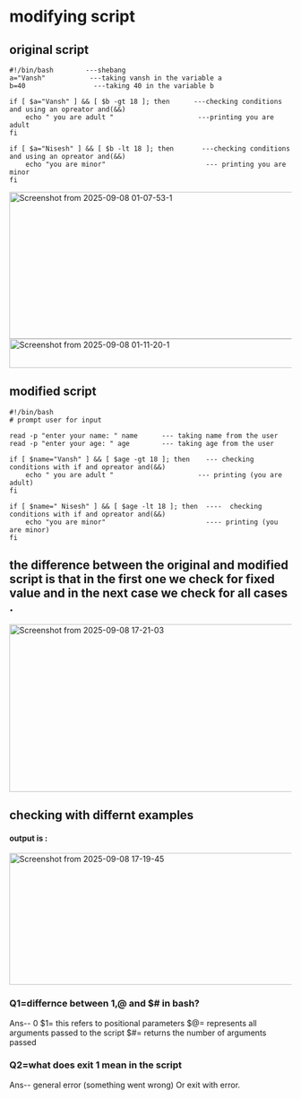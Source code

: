 # modifying script

## original script

```
#!/bin/bash        ---shebang
a="Vansh"           ---taking vansh in the variable a
b=40                 ---taking 40 in the variable b

if [ $a="Vansh" ] && [ $b -gt 18 ]; then      ---checking conditions and using an opreator and(&&)
    echo " you are adult "                     ---printing you are adult
fi

if [ $a="Nisesh" ] && [ $b -lt 18 ]; then       ---checking conditions and using an opreator and(&&)
    echo "you are minor"                         --- printing you are minor
fi

```
<img width="572" height="262" alt="Screenshot from 2025-09-08 01-07-53-1" src="https://github.com/user-attachments/assets/d1cedec0-ce33-4a60-8443-f6bf7e4fa9ff" />

<img width="635" height="52" alt="Screenshot from 2025-09-08 01-11-20-1" src="https://github.com/user-attachments/assets/f212ac82-435b-42ee-8736-4b264ebb622a" />


##  modified script

```
#!/bin/bash 
# prompt user for input

read -p "enter your name: " name      --- taking name from the user
read -p "enter your age: " age        --- taking age from the user

if [ $name="Vansh" ] && [ $age -gt 18 ]; then    --- checking conditions with if and opreator and(&&)     
    echo " you are adult "                     --- printing (you are adult)
fi

if [ $name=" Nisesh" ] && [ $age -lt 18 ]; then  ----  checking conditions with if and opreator and(&&)      
    echo "you are minor"                         ---- printing (you are minor)
fi
```
## the difference between the original and modified script is that in the first one we check for fixed value and in the next case we check for all cases .

<img width="611" height="299" alt="Screenshot from 2025-09-08 17-21-03" src="https://github.com/user-attachments/assets/0199893a-7442-40aa-847d-b07c4a1c7896" />


## checking with differnt examples
#### output is :
<img width="554" height="235" alt="Screenshot from 2025-09-08 17-19-45" src="https://github.com/user-attachments/assets/96c69167-3b4e-4ac9-8ba9-cc196bab3074" />


### Q1=differnce between $1,$@ and $# in bash?

Ans-- 0 $1= this refers to positional parameters
         $@= represents all arguments passed to the script
         $#= returns the number of arguments passed

### Q2=what does exit 1 mean in the script
    

Ans-- general error (something went wrong) Or exit with error.
